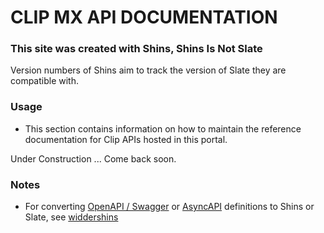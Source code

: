 # CLIP MX API DOCUMENTATION

### This site was created with Shins, Shins Is Not Slate

Version numbers of Shins aim to track the version of Slate they are compatible with.

### Usage

* This section contains information on how to maintain the reference documentation for Clip APIs hosted in this portal. 

Under Construction ... Come back soon.

### Notes

* For converting [OpenAPI / Swagger](https://github.com/OAI/OpenAPI-Specification) or [AsyncAPI](https://github.com/asyncapi/asyncapi) definitions to Shins or Slate, see [widdershins](http://github.com/mermade/widdershins)




